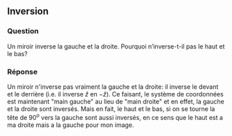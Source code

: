 ## Inversion

### Question

Un miroir inverse la gauche et la droite. Pourquoi n’inverse-t-il pas le haut et le bas?

### Réponse

Un miroir n'inverse pas vraiment la gauche et la droite: il inverse le devant et le derrière (i.e. il inverse $\hat{z}$ en $-\hat{z}$).  Ce faisant, le système de coordonnées est maintenant "main gauche" au lieu de "main droite" et en effet, la gauche et la droite sont inversés. Mais en fait, le haut et le bas, si on se tourne la tête de $90^o$ vers la gauche sont aussi inversés, en ce sens que le haut est a ma droite mais a la gauche pour mon image.

